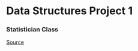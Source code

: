 # Data Structures Project 1

### Statistician Class

[Source](/https://www.cs.colorado.edu/~main/projects/chap02a.html/)